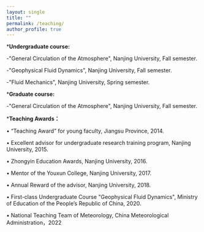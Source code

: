 ```yaml
---
layout: single
title: ""
permalink: /teaching/
author_profile: true
---
```


***Undergraduate course:**

-"General Circulation of the Atmosphere", Nanjing University, Fall semester.

-"Geophysical Fluid Dynamics", Nanjing University, Fall semester.

-"Fluid Mechanics", Nanjing University, Spring semester.

***Graduate course:**

-"General Circulation of the Atmosphere", Nanjing University, Fall semester.

***Teaching Awards：**

•	“Teaching Award” for young faculty, Jiangsu Province, 2014.

•	Excellent advisor for undergraduate research training program, Nanjing University, 2015.

•	Zhongyin Education Awards, Nanjing University, 2016.

•	Mentor of the Youxun College, Nanjing University, 2017.

•	Annual Reward of the advisor, Nanjing University, 2018.

•	First-class Undergraduate Course "Geophysical Fluid Dynamics", Ministry of Education of the People’s Republic of China, 2020.

•	National Teaching Team of Meteorology, China Meteorological Administration，2022


